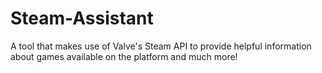 # Steam-Assistant
A tool that makes use of Valve's Steam API to provide helpful information about games available on the platform and much more!
